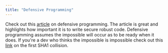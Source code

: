 ```yaml
---
title: "Defensive Programming"
---
```

Check out this [article](https://dev.to/0x13a/the-art-of-defensive-programming) on defensive programming. The article is great and highlights how important it is to write secure robust code. Defensive programming assumes the impossible will occur as to be ready when it does. If you're a dev who thinks the impossible is impossible check out this [link](https://security.googleblog.com/2017/02/announcing-first-sha1-collision.html) on the first SHA1 collision.